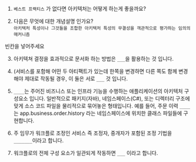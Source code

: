 1. `베스트 프랙티스` 가 없다면 아키텍처는 어떻게 하는게 좋을까요?  

  
2. 다음은 무엇에 대한 개념설명 인가요?  
 `아키텍처 특성이나 그것들을 조합한 아키텍처 특성의 무결성을 객관적으로 평가하는 임의의 매커니즘`
  
  
빈칸을 넣어주세요

3. 아키텍쳐 결정을 효과적으로 문서화 하는 방법은 `___`을 활용하는 것 입니다.

4. (서비스를 포함해 어떤 두 아티팩트가 있는데 한쪽을 변경하면 다른 쪽도 함께 변경해야 제대로 작동될 경우, 이 둘은 서로 `___` 것 입니다.

5. `____`는 주어진 비즈니스 또는 인프라 기능을 수행하는 애플리케이션의 아키텍처 구성요소 입니다. 일반적으로 패키지(자바), 네임스페이스(C#), 또는 디렉터리 구조에 맞게 소스 코드 파일을 물리적으로 묶어놓은 형태입니다. 예를 들어, 주문 이력 `____`는 app.business.order.history 라는 네임스페이스에 위치한 클래스 파일들에 구현합니다.

6. 주 임무가 워크플로 조정인 서비스 즉 조정자, 중개자가 포함된 조정 기법을 `_______`이라고 합니다.

7. 워크플로의 전체 구성 요소가 일관되게 작동하면 `___` 이라고 합니다.
